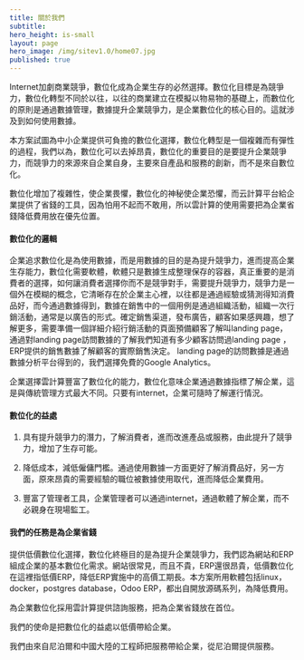```yaml
---
title: 關於我們
subtitle: 
hero_height: is-small
layout: page
hero_image: /img/sitev1.0/home07.jpg
published: true
---
```


Internet加劇商業競爭，數位化成為企業生存的必然選擇。數位化目標是為競爭力，數位化轉型不同於以往，以往的商業建立在模擬以物易物的基礎上，而數位化的原則是通過數據管理，數據提升企業競爭力，是企業數位化的核心目的。這就涉及到如何使用數據。

本方案試圖為中小企業提供可負擔的數位化選擇，數位化轉型是一個複雜而有彈性的過程，我們以為，數位化可以去掉昂貴，數位化的重要目的是要提升企業競爭力，而競爭力的來源來自企業自身，主要來自產品和服務的創新，而不是來自數位化。

數位化增加了複雜性，使企業畏懼，數位化的神秘使企業恐懼，而云計算平台給企業提供了省錢的工具，因為怕用不起而不敢用，所以雲計算的使用需要把為企業省錢降低費用放在優先位置。

#### 數位化的邏輯

企業追求數位化是為使用數據，而是用數據的目的是為提升競爭力，進而提高企業生存能力，數位化需要軟體，軟體只是數據生成整理保存的容器，真正重要的是消費者的選擇，如何讓消費者選擇你而不是競爭對手，需要提升競爭力，競爭力是一個外在模糊的概念，它清晰存在於企業主心裡，以往都是通過經驗或猜測得知消費品好，而今通過數據得到，數據在銷售中的一個用例是通過組織活動，組織一次行銷活動，通常是以廣告的形式。確定銷售渠道，發布廣告，顧客如果感興趣，想了解更多，需要準備一個詳細介紹行銷活動的頁面預備顧客了解叫landing page，通過對landing page訪問數據的了解我們知道有多少顧客訪問過landing page ，ERP提供的銷售數據了解顧客的實際銷售決定。 landing page的訪問數據是通過數據分析平台得到的，我們選擇免費的Google Analytics。

企業選擇雲計算豐富了數位化的能力，數位化意味企業通過數據指標了解企業，這是與傳統管理方式最大不同。只要有internet，企業可隨時了解運行情況。

#### 數位化的益處

1. 具有提升競爭力的潛力，了解消費者，進而改進產品或服務，由此提升了競爭力，增加了生存可能。

2. 降低成本，減低僱傭門檻。通過使用數據一方面更好了解消費品好，另一方面，原來昂貴的需要經驗的職位被數據使用取代，進而降低企業費用。

3. 豐富了管理者工具，企業管理者可以通過internet，通過軟體了解企業，而不必親身在現場監工。

#### 我們的任務是為企業省錢

提供低價數位化選擇，數位化終極目的是為提升企業競爭力，我們認為網站和ERP組成企業的基本數位化需求。網站很常見，而且不貴，ERP還很昂貴，低價數位化在這裡指低價ERP，降低ERP實施中的高價工期長。本方案所用軟體包括linux，docker，postgres database，Odoo ERP，都出自開放源碼系列，為降低費用。

為企業數位化採用雲計算提供諮詢服務，把為企業省錢放在首位。

我們的使命是把數位化的益處以低價帶給企業。

我們由來自尼泊爾和中國大陸的工程師把服務帶給企業，從尼泊爾提供服務。
